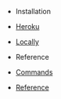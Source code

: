 * Installation

- [Heroku](heroku.md)

- [Locally](installation.md)

* Reference

- [Commands](commands.md)

- [Reference](reference.md)
